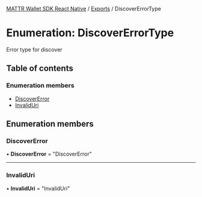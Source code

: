 [MATTR Wallet SDK React Native](../README.md) / [Exports](../modules.md) / DiscoverErrorType

# Enumeration: DiscoverErrorType

Error type for discover

## Table of contents

### Enumeration members

- [DiscoverError](discovererrortype.md#discovererror)
- [InvalidUri](discovererrortype.md#invaliduri)

## Enumeration members

### DiscoverError

• **DiscoverError** = "DiscoverError"

___

### InvalidUri

• **InvalidUri** = "InvalidUri"
